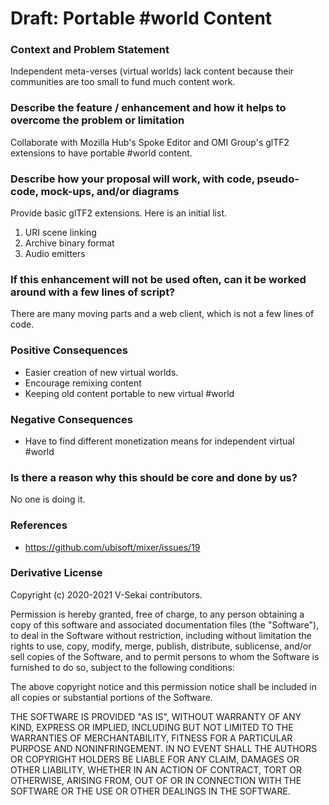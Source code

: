 # Draft: Portable #world Content

### Context and Problem Statement

Independent meta-verses (virtual worlds) lack content because their communities are too small to fund much content work.

### Describe the feature / enhancement and how it helps to overcome the problem or limitation

Collaborate with Mozilla Hub's Spoke Editor and OMI Group's glTF2 extensions to have portable #world content.

### Describe how your proposal will work, with code, pseudo-code, mock-ups, and/or diagrams

Provide basic glTF2 extensions. Here is an initial list.

1. URI scene linking
2. Archive binary format
3. Audio emitters

### If this enhancement will not be used often, can it be worked around with a few lines of script?

There are many moving parts and a web client, which is not a few lines of code.

### Positive Consequences

- Easier creation of new virtual worlds.
- Encourage remixing content
- Keeping old content portable to new virtual #world

### Negative Consequences

- Have to find different monetization means for independent virtual #world

### Is there a reason why this should be core and done by us?

No one is doing it.

### References

- https://github.com/ubisoft/mixer/issues/19

### Derivative License

Copyright (c) 2020-2021 V-Sekai contributors.

Permission is hereby granted, free of charge, to any person obtaining a copy
of this software and associated documentation files (the "Software"), to deal
in the Software without restriction, including without limitation the rights
to use, copy, modify, merge, publish, distribute, sublicense, and/or sell
copies of the Software, and to permit persons to whom the Software is
furnished to do so, subject to the following conditions:

The above copyright notice and this permission notice shall be included in all
copies or substantial portions of the Software.

THE SOFTWARE IS PROVIDED "AS IS", WITHOUT WARRANTY OF ANY KIND, EXPRESS OR
IMPLIED, INCLUDING BUT NOT LIMITED TO THE WARRANTIES OF MERCHANTABILITY,
FITNESS FOR A PARTICULAR PURPOSE AND NONINFRINGEMENT. IN NO EVENT SHALL THE
AUTHORS OR COPYRIGHT HOLDERS BE LIABLE FOR ANY CLAIM, DAMAGES OR OTHER
LIABILITY, WHETHER IN AN ACTION OF CONTRACT, TORT OR OTHERWISE, ARISING FROM,
OUT OF OR IN CONNECTION WITH THE SOFTWARE OR THE USE OR OTHER DEALINGS IN THE
SOFTWARE.
